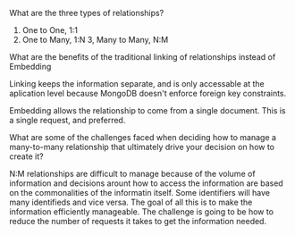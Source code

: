 What are the three types of relationships?
1. One to One, 1:1
2. One to Many, 1:N
3, Many to Many, N:M

What are the benefits of the traditional linking of relationships instead of Embedding

Linking keeps the information separate, and is only accessable at the aplication level because MongoDB doesn't 
enforce foreign key constraints.

Embedding allows the relationship to come from a single document. This is a single request, and preferred.

What are some of the challenges faced when deciding how to manage a many-to-many relationship that ultimately drive your decision on how to create it?

N:M relationships are difficult to manage because of the volume of information and decisions arount how to access the information
are based on the commonalities of the informatin itself. Some identifiers will have many identifieds and vice versa. The goal of all this is 
to make the information efficiently manageable. The challenge is going to be how to reduce the number of requests it takes to get the
information needed.

